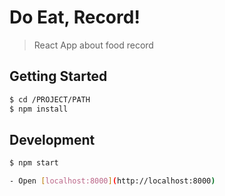 # Do Eat, Record!
> React App about food record

## Getting Started
```sh
$ cd /PROJECT/PATH
$ npm install 
```

## Development
```sh
$ npm start

- Open [localhost:8000](http://localhost:8000)
``` 
